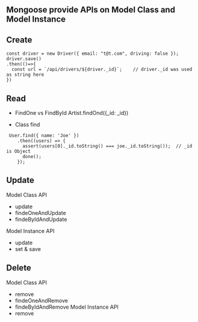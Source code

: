 ## Mongoose provide APIs on Model Class and Model Instance

## Create
   
   ```
   const driver = new Driver({ email: "t@t.com", driving: false });
   driver.save()
   .then(()=>{
     const url = `/api/drivers/${driver._id}`;    // driver._id was used as string here 
   })
  ```
## Read
  - FindOne vs FindById
  Artist.findOnd({_id: _id})

  - Class find
  ```
   User.find({ name: 'Joe' })
      .then((users) => {
        assert(users[0]._id.toString() === joe._id.toString());  // _id is Object
        done();
      });
  ```


## Update
  Model Class API
  - update
  - findeOneAndUpdate
  - findeByIdAndUpdate
  
  Model Instance API
  - update
  - set & save


## Delete
  Model Class API
  - remove
  - findeOneAndRemove
  - findeByIdAndRemove
  Model Instance API
  - remove